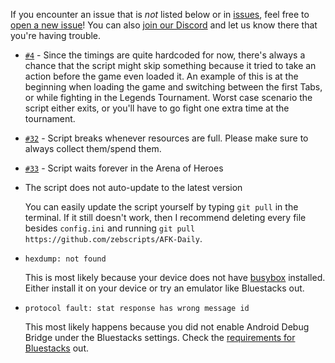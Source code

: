 If you encounter an issue that is *not* listed below or in [issues](https://github.com/zebscripts/AFK-Daily/issues), feel free to [open a new issue](https://github.com/zebscripts/afk-daily/issues/new)! You can also [join our Discord](https://discord.com/invite/Fq2cfqjp8D) and let us know there that you're having trouble.

- [`#4`](https://github.com/zebscripts/afk-daily/issues/4) - Since the timings are quite hardcoded for now, there's always a chance that the script might skip something because it tried to take an action before the game even loaded it. An example of this is at the beginning when loading the game and switching between the first Tabs, or while fighting in the Legends Tournament. Worst case scenario the script either exits, or you'll have to go fight one extra time at the tournament.
- [`#32`](https://github.com/zebscripts/AFK-Daily/issues/32) - Script breaks whenever resources are full. Please make sure to always collect them/spend them.
- [`#33`](https://github.com/zebscripts/AFK-Daily/issues/33) - Script waits forever in the Arena of Heroes
- The script does not auto-update to the latest version

    You can easily update the script yourself by typing `git pull` in the terminal. If it still doesn't work, then I recommend deleting every file besides `config.ini` and running `git pull https://github.com/zebscripts/AFK-Daily`.

- `hexdump: not found`

    This is most likely because your device does not have [busybox](https://play.google.com/store/apps/details?id=stericson.busybox) installed. Either install it on your device or try an emulator like Bluestacks out.

- `protocol fault: stat response has wrong message id`

   This most likely happens because you did not enable Android Debug Bridge under the Bluestacks settings. Check the [requirements for Bluestacks](#requirements--installation) out.
